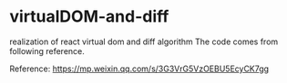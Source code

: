# virtualDOM-and-diff
realization of react virtual dom and diff algorithm
The code comes from following reference.

Reference: https://mp.weixin.qq.com/s/3G3VrG5VzOEBU5EcyCK7gg
